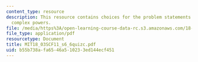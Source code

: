 ```yaml
---
content_type: resource
description: This resource contains choices for the problem statements related to
  complex powers.
file: /media/https%3A/open-learning-course-data-rc.s3.amazonaws.com/18-03sc-differential-equations-fall-2011/b55b738afa6546a510233ed144ecf451_MIT18_03SCF11_s6_6quizc.pdf
file_type: application/pdf
resourcetype: Document
title: MIT18_03SCF11_s6_6quizc.pdf
uid: b55b738a-fa65-46a5-1023-3ed144ecf451
---
```

